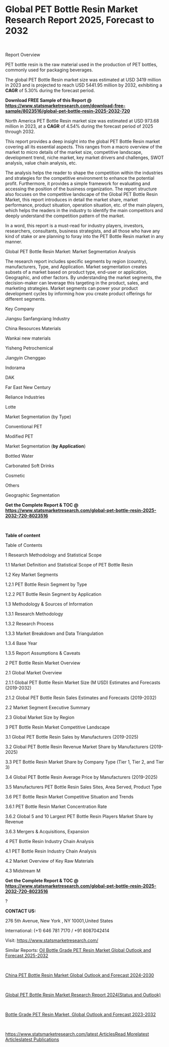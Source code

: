 <h1>Global PET Bottle Resin Market Research Report 2025, Forecast to 2032</h1><br/><p>Report Overview</p>
 
 
 
 <p>PET bottle resin is the raw material used in the production of PET bottles, commonly used for packaging beverages.</p>
 
 
 
 <p>The global PET Bottle Resin market size was estimated at USD 3419 million in 2023 and is projected to reach USD 5441.95 million by 2032, exhibiting a <strong>CAGR</strong> of 5.30% during the forecast period.</p>
 
 
 
 <p><strong>Download FREE Sample of this Report @ <a href="https://www.statsmarketresearch.com/download-free-sample/8023516/global-pet-bottle-resin-2025-2032-720">https://www.statsmarketresearch.com/download-free-sample/8023516/global-pet-bottle-resin-2025-2032-720</a></strong></p>
 
 
 
 <p>North America PET Bottle Resin market size was estimated at USD 973.68 million in 2023, at a <strong>CAGR</strong> of 4.54% during the forecast period of 2025 through 2032.</p>
 
 
 
 <p>This report provides a deep insight into the global PET Bottle Resin market covering all its essential aspects. This ranges from a macro overview of the market to micro details of the market size, competitive landscape, development trend, niche market, key market drivers and challenges, SWOT analysis, value chain analysis, etc.</p>
 
 
 
 <p>The analysis helps the reader to shape the competition within the industries and strategies for the competitive environment to enhance the potential profit. Furthermore, it provides a simple framework for evaluating and accessing the position of the business organization. The report structure also focuses on the competitive landscape of the Global PET Bottle Resin Market, this report introduces in detail the market share, market performance, product situation, operation situation, etc. of the main players, which helps the readers in the industry to identify the main competitors and deeply understand the competition pattern of the market.</p>
 
 
 
 <p>In a word, this report is a must-read for industry players, investors, researchers, consultants, business strategists, and all those who have any kind of stake or are planning to foray into the PET Bottle Resin market in any manner.</p>
 
 
 
 <p>Global PET Bottle Resin Market: Market Segmentation Analysis</p>
 
 
 
 <p>The research report includes specific segments by region (country), manufacturers, Type, and Application. Market segmentation creates subsets of a market based on product type, end-user or application, Geographic, and other factors. By understanding the market segments, the decision-maker can leverage this targeting in the product, sales, and marketing strategies. Market segments can power your product development cycles by informing how you create product offerings for different segments.</p>
 
 
 
 <p>Key Company</p>
 
 
 
 <p>Jiangsu Sanfangxiang Industry</p>
 
 
 
 <p>China Resources Materials</p>
 
 
 
 <p>Wankai new materials</p>
 
 
 
 <p>Yisheng Petrochemical</p>
 
 
 
 <p>Jiangyin Chenggao</p>
 
 
 
 <p>Indorama</p>
 
 
 
 <p>DAK</p>
 
 
 
 <p>Far East New Century</p>
 
 
 
 <p>Reliance Industries</p>
 
 
 
 <p>Lotte</p>
 
 
 
 <p>Market Segmentation (by Type)</p>
 
 
 
 <p>Conventional PET</p>
 
 
 
 <p>Modified PET</p>
 
 
 
 <p>Market Segmentation (<strong>by Application</strong>)</p>
 
 
 
 <p>Bottled Water</p>
 
 
 
 <p>Carbonated Soft Drinks</p>
 
 
 
 <p>Cosmetic</p>
 
 
 
 <p>Others</p>
 
 
 
 <p>Geographic Segmentation</p>
 
 
 
 <div><b>Get the Complete Report & TOC @ <a href="https://www.statsmarketresearch.com/global-pet-bottle-resin-2025-2032-720-8023516">https://www.statsmarketresearch.com/global-pet-bottle-resin-2025-2032-720-8023516</a></b></div>
 
 
 
 <p><br />
 
 <b>Table of content</b></p>
 
 
 
 <p>Table of Contents<br />
 
 1 Research Methodology and Statistical Scope<br />
 
 1.1 Market Definition and Statistical Scope of PET Bottle Resin<br />
 
 1.2 Key Market Segments<br />
 
 1.2.1 PET Bottle Resin Segment by Type<br />
 
 1.2.2 PET Bottle Resin Segment by Application<br />
 
 1.3 Methodology & Sources of Information<br />
 
 1.3.1 Research Methodology<br />
 
 1.3.2 Research Process<br />
 
 1.3.3 Market Breakdown and Data Triangulation<br />
 
 1.3.4 Base Year<br />
 
 1.3.5 Report Assumptions & Caveats<br />
 
 2 PET Bottle Resin Market Overview<br />
 
 2.1 Global Market Overview<br />
 
 2.1.1 Global PET Bottle Resin Market Size (M USD) Estimates and Forecasts (2019-2032)<br />
 
 2.1.2 Global PET Bottle Resin Sales Estimates and Forecasts (2019-2032)<br />
 
 2.2 Market Segment Executive Summary<br />
 
 2.3 Global Market Size by Region<br />
 
 3 PET Bottle Resin Market Competitive Landscape<br />
 
 3.1 Global PET Bottle Resin Sales by Manufacturers (2019-2025)<br />
 
 3.2 Global PET Bottle Resin Revenue Market Share by Manufacturers (2019-2025)<br />
 
 3.3 PET Bottle Resin Market Share by Company Type (Tier 1, Tier 2, and Tier 3)<br />
 
 3.4 Global PET Bottle Resin Average Price by Manufacturers (2019-2025)<br />
 
 3.5 Manufacturers PET Bottle Resin Sales Sites, Area Served, Product Type<br />
 
 3.6 PET Bottle Resin Market Competitive Situation and Trends<br />
 
 3.6.1 PET Bottle Resin Market Concentration Rate<br />
 
 3.6.2 Global 5 and 10 Largest PET Bottle Resin Players Market Share by Revenue<br />
 
 3.6.3 Mergers & Acquisitions, Expansion<br />
 
 4 PET Bottle Resin Industry Chain Analysis<br />
 
 4.1 PET Bottle Resin Industry Chain Analysis<br />
 
 4.2 Market Overview of Key Raw Materials<br />
 
 4.3 Midstream M</p>
 
 
 
 <div><b>Get the Complete Report & TOC @ <a href="https://www.statsmarketresearch.com/global-pet-bottle-resin-2025-2032-720-8023516">https://www.statsmarketresearch.com/global-pet-bottle-resin-2025-2032-720-8023516</a></b></div>
 
 
 
 <p>? </p>
 
 
 
 <p><b>CONTACT US:</b><br />
 
 276 5th Avenue, New York , NY 10001,United States<br />
 
 International: (+1) 646 781 7170 / +91 8087042414<br />
 
 Visit: <a href="https://www.statsmarketresearch.com/">https://www.statsmarketresearch.com/</a><br />
 
 Similar Reports: <a href="https://www.statsmarketresearch.com/global-pet-bottle-resin-2025-2032-720-8023516">Oil Bottle Grade PET Resin Market Global Outlook and Forecast 2025-2032</a><br />
 
 <br />
 
 <a href="https://www.statsmarketresearch.com/global-pet-bottle-resin-2025-2032-720-8023516">China PET Bottle Resin Market Global Outlook and Forecast 2024-2030</a><br />
 
 <br />
 
 <a href="https://www.statsmarketresearch.com/global-pet-bottle-resin-2025-2032-720-8023516">Global PET Bottle Resin Market Research Report 2024(Status and Outlook)</a><br />
 
 <br />
 
 <a href="https://www.statsmarketresearch.com/global-pet-bottle-resin-2025-2032-720-8023516">Bottle Grade PET Resin Market, Global Outlook and Forecast 2023-2032</a><br />
 
 <br />
 
 <a href="https://gyeongbokgung.com">https://www.statsmarketresearch.com/</a><a href="https://hallyeomaritime.com">latest Articles</a><a href="https://jingwansa.com">Read More</a><a href="https://nguoiviet.jp/">latest Articles</a><a href="https://www.intelmarketresearch.com/">latest Publications</a></p>